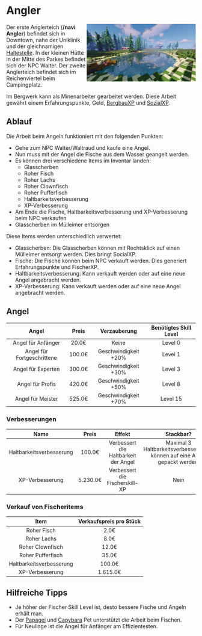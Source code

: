 # Angler


<img align="right" width="290" eight="290" src="../../../assets/image/nebenjobs/anglerreichenviertel.png">


Der erste Anglerteich (**/navi Angler**) befindet sich in Downtown, nahe der Uniklinik und der gleichnamigen [Haltestelle](../../pages/öpnv/bus.md). In der kleinen Hütte in der Mitte des Parkes befindet sich der NPC Walter. Der zweite Anglerteich befindet sich im Reichenviertel beim Campingplatz. 

Im Bergwerk kann als Minenarbeiter gearbeitet werden. Diese Arbeit gewährt einem Erfahrungspunkte, Geld, [BergbauXP](../../pages/skills/bergbau.md) und [SozialXP](../../pages/skills/social.md). 

## Ablauf
Die Arbeit beim Angeln funktioniert mit den folgenden Punkten:

- Gehe zum NPC Walter/Waltraud und kaufe eine Angel. 
- Nun muss mit der Angel die Fische aus dem Wasser geangelt werden.
- Es können drei verschiedene Items im Inventar landen: 
   - Glasscherben 
   - Roher Fisch
   - Roher Lachs
   - Roher Clownfisch
   - Roher Pufferfisch
   - Haltbarkeitsverbesserung
   - XP-Verbesserung
- Am Ende die Fische, Haltbarkeitsverbesserung und XP-Verbesserung beim NPC verkaufen
- Glasscherben im Mülleimer entsorgen


Diese Items werden unterschiedlich verwertet: 

* Glasscherben: Die Glasscherben können mit Rechtsklick auf einen Mülleimer entsorgt werden. Dies bringt SocialXP.
* Fische: Die Fische können beim NPC verkauft werden. Dies generiert Erfahrungspunkte und FischerXP.
* Haltbarkeitsverbesserung: Kann verkauft werden oder auf eine neue Angel angebracht werden.
* XP-Verbesserung: Kann verkauft werden oder auf eine neue Angel angebracht werden.

## Angel
| Angel | Preis | Verzauberung | Benötígtes Skill Level |
| :-: | :-: | :-: | :-: |
| Angel für Anfänger | 20.0€ | Keine | Level 0 |
| Angel für Fortgeschrittene | 100.0€ | Geschwindigkeit +20% | Level 1 |
| Angel für Experten | 300.0€ |  Geschwindigkeit +30% | Level 3 |
| Angel für Profis | 420.0€ |  Geschwindigkeit +50% | Level 8 |
| Angel für Meister | 525.0€ |  Geschwindigkeit +70% | Level 15 |

### Verbesserungen
| Name | Preis | Effekt | Stackbar? |
| :-: | :-: | :-: | :-: |
| Haltbarkeitsverbesserung	| 100.0€ | Verbessert die Haltbarkeit der Angel | Maximal 3 Haltbarkeitsverbesserungen können auf eine Angel gepackt werden. |
| XP-Verbesserung | 5.230.0€ | Verbessert die Fischerskill-XP | Nein |

### Verkauf von Fischeritems

| Item | Verkaufspreis pro Stück |
|:-:|:-:|
| Roher Fisch | 2.0€ |
| Roher Lachs | 8.0€ |
| Roher Clownfisch |	12.0€ |
| Roher Pufferfisch | 35.0€ |
| Haltbarkeitsverbesserung | 100.0€ |
| XP-Verbesserung | 1.615.0€ |

## Hilfreiche Tipps

* Je höher der Fischer Skill Level ist, desto bessere Fische und Angeln erhält man.
* Der [Papagei](../../pages/pets/fledermaus.md) und [Capybara](../../pages/pets/capybara.md) Pet unterstützt die Arbeit beim Fischen.
* Für Neulinge ist die Angel für Anfänger am Effizientesten.

